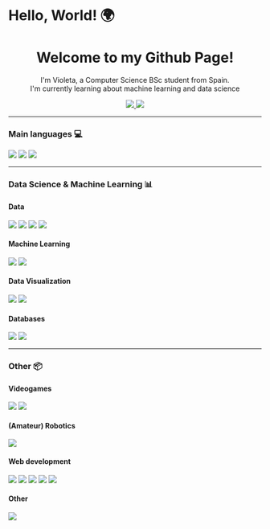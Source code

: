 # Hello, World! 🌍

<div id="badges" align="center">

  <h1>Welcome to my Github Page!</h1> 
  <p>I'm Violeta, a Computer Science BSc student from Spain.<br>I'm currently learning about machine learning and data science</p>
  
  <a href= "https://www.linkedin.com/in/violeta-tejera/">
    <img src = "https://img.shields.io/badge/LinkedIn-purple?logo=linkedin">
  </a>

  <a href= "https://www.kaggle.com/violetatejera">
    <img src = "https://img.shields.io/badge/Kaggle-purple?logo=kaggle">
  </a>
</div>

<hr>

### Main languages 💻
<div id="lang">
  <img src = "https://img.shields.io/badge/Python-purple?logo=python">
  <img src = "https://img.shields.io/badge/Java-purple?logo=oracle">
  <img src = "https://img.shields.io/badge/C%2FC%2B%2B-purple?logo=c%2B%2B">
</div>

<hr>

### Data Science & Machine Learning 📊

#### Data

<div id = "data">
  <img src = "https://img.shields.io/badge/Pandas-purple?logo=pandas">
  <img src = "https://img.shields.io/badge/Numpy-purple?logo=numpy">
  <img src = "https://img.shields.io/badge/Apache%20Spark-purple?logo=apachespark">
  <img src = "https://img.shields.io/badge/R-purple?logo=r">
</div>

#### Machine Learning

<div id="ai">
  <img src = "https://img.shields.io/badge/ScikitLearn-purple?logo=scikitlearn">
  <img src = "https://img.shields.io/badge/TensorFlow-purple?logo=tensorflow">
</div>

#### Data Visualization

<div id = "dataviz">
  <img src = "https://img.shields.io/badge/Matplotlib-purple?logo=matplotlib">
  <img src = "https://img.shields.io/badge/Seaborn-purple?logo=seaborn">
</div>

#### Databases
<div id = "db">
    <img src = "https://img.shields.io/badge/PostgreSQL-purple?logo=postgresql">
    <img src = "https://img.shields.io/badge/MongoDB-purple?logo=mongodb">
</div>

<hr>

### Other 📦​

#### Videogames

<div id = "videogame">
    <img src = "https://img.shields.io/badge/Unity-purple?logo=unity">
    <img src = "https://img.shields.io/badge/PyGame-purple?logo=pygame">
</div>

#### (Amateur) Robotics

<div id = "robotics">
  <img src = "https://img.shields.io/badge/Arduino-purple?logo=arduino">
</div>

#### Web development

<div id = "web">
  <img src = "https://img.shields.io/badge/Django-purple?logo=django">
  <img src = "https://img.shields.io/badge/Vue.js-purple?logo=vue.js">
  <img src = "https://img.shields.io/badge/HTML-purple?logo=html5">
  <img src = "https://img.shields.io/badge/CSS-purple?logo=css3">
  <img src = "https://img.shields.io/badge/JavaScript-purple?logo=javascript">
</div>

#### Other

<div id = "other">
  <img src = "https://img.shields.io/badge/Docker-purple?logo=docker">
</div>
